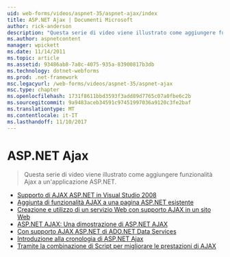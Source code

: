 ```yaml
---
uid: web-forms/videos/aspnet-35/aspnet-ajax/index
title: ASP.NET Ajax | Documenti Microsoft
author: rick-anderson
description: "Questa serie di video viene illustrato come aggiungere funzionalità Ajax a un'applicazione ASP.NET."
ms.author: aspnetcontent
manager: wpickett
ms.date: 11/14/2011
ms.topic: article
ms.assetid: 93486ab8-7a8c-4075-935a-83900817b3db
ms.technology: dotnet-webforms
ms.prod: .net-framework
msc.legacyurl: /web-forms/videos/aspnet-35/aspnet-ajax
msc.type: chapter
ms.openlocfilehash: 1731f8611bbd3593f3add89d7765c07a0fbe6c2b
ms.sourcegitcommit: 9a9483aceb34591c97451997036a9120c3fe2baf
ms.translationtype: MT
ms.contentlocale: it-IT
ms.lasthandoff: 11/10/2017
---
```

<a name="aspnet-ajax"></a>ASP.NET Ajax
====================
> Questa serie di video viene illustrato come aggiungere funzionalità Ajax a un'applicazione ASP.NET.


- [Supporto di AJAX ASP.NET in Visual Studio 2008](aspnet-ajax-support-in-visual-studio-2008.md)
- [Aggiunta di funzionalità AJAX a una pagina ASP.NET esistente](adding-ajax-functionality-to-an-existing-aspnet-page.md)
- [Creazione e utilizzo di un servizio Web con supporto AJAX in un sito Web](creating-and-using-an-ajax-enabled-web-service-in-a-web-site.md)
- [ASP.NET AJAX: Una dimostrazione di ASP.NET AJAX](aspnet-ajax-a-demonstration-of-aspnet-ajax.md)
- [Con supporto AJAX ASP.NET di ADO.NET Data Services](adonet-data-services-with-aspnet-ajax-support.md)
- [Introduzione alla cronologia di ASP.NET Ajax](introduction-to-aspnet-ajax-history.md)
- [Tramite la combinazione di Script per migliorare le prestazioni di AJAX](using-script-combining-to-improve-ajax-performance.md)
